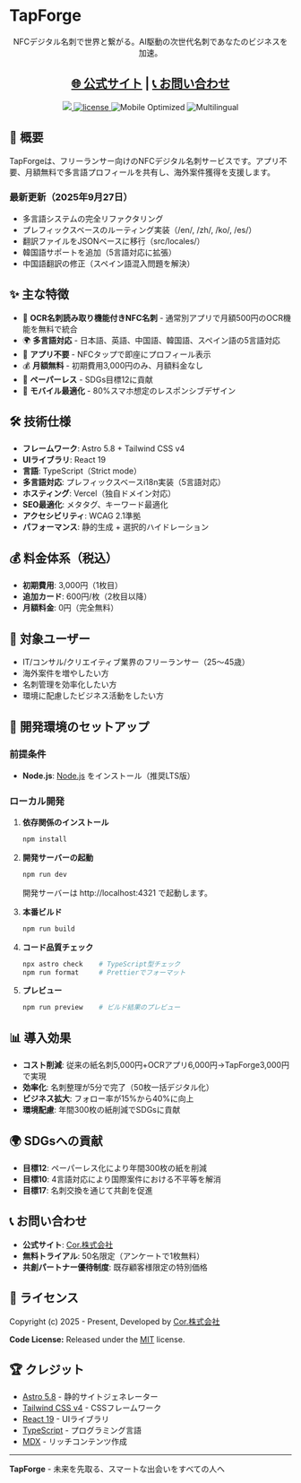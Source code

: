 # TapForge

<p align="center">NFCデジタル名刺で世界と繋がる。AI駆動の次世代名刺であなたのビジネスを加速。</p>

<h2 align="center">
  <a target="_blank" href="https://tapforge.cor-jp.com" rel="nofollow">🌐 公式サイト</a> | 
  <a target="_blank" href="https://cor-jp.com" rel="nofollow">📞 お問い合わせ</a>
</h2>

<p align="center">
  <a href="https://github.com/withastro/astro/releases/tag/astro%405.8.0" alt="Astro Version">
    <img src="https://img.shields.io/static/v1?label=ASTRO&message=5.8&color=000&logo=astro" />
  </a>
  <a href="https://github.com/komatsuzakinagisa/tapforge/blob/main/LICENSE">
    <img src="https://img.shields.io/github/license/komatsuzakinagisa/tapforge" alt="license">
  </a>
  <img src="https://img.shields.io/badge/Mobile%20Optimized-80%25%20Smartphone-blue" alt="Mobile Optimized">
  <img src="https://img.shields.io/badge/Multilingual-5%20Languages-green" alt="Multilingual">
</p>

## 🚀 概要

TapForgeは、フリーランサー向けのNFCデジタル名刺サービスです。アプリ不要、月額無料で多言語プロフィールを共有し、海外案件獲得を支援します。

### 最新更新（2025年9月27日）

- 多言語システムの完全リファクタリング
- プレフィックスベースのルーティング実装（/en/, /zh/, /ko/, /es/）
- 翻訳ファイルをJSONベースに移行（src/locales/）
- 韓国語サポートを追加（5言語対応に拡張）
- 中国語翻訳の修正（スペイン語混入問題を解決）

## ✨ 主な特徴

- 🤖 **OCR名刺読み取り機能付きNFC名刺** - 通常別アプリで月額500円のOCR機能を無料で統合
- 🌍 **多言語対応** - 日本語、英語、中国語、韓国語、スペイン語の5言語対応
- 📱 **アプリ不要** - NFCタップで即座にプロフィール表示
- 💰 **月額無料** - 初期費用3,000円のみ、月額料金なし
- 🌱 **ペーパーレス** - SDGs目標12に貢献
- 📱 **モバイル最適化** - 80%スマホ想定のレスポンシブデザイン

## 🛠️ 技術仕様

- **フレームワーク**: Astro 5.8 + Tailwind CSS v4
- **UIライブラリ**: React 19
- **言語**: TypeScript（Strict mode）
- **多言語対応**: プレフィックスベースi18n実装（5言語対応）
- **ホスティング**: Vercel（独自ドメイン対応）
- **SEO最適化**: メタタグ、キーワード最適化
- **アクセシビリティ**: WCAG 2.1準拠
- **パフォーマンス**: 静的生成 + 選択的ハイドレーション

## 💰 料金体系（税込）

- **初期費用**: 3,000円（1枚目）
- **追加カード**: 600円/枚（2枚目以降）
- **月額料金**: 0円（完全無料）

## 🎯 対象ユーザー

- IT/コンサル/クリエイティブ業界のフリーランサー（25〜45歳）
- 海外案件を増やしたい方
- 名刺管理を効率化したい方
- 環境に配慮したビジネス活動をしたい方

## 🔧 開発環境のセットアップ

### 前提条件

- **Node.js**: [Node.js](https://nodejs.org/en/download/) をインストール（推奨LTS版）

### ローカル開発

1. **依存関係のインストール**

   ```bash
   npm install
   ```

2. **開発サーバーの起動**

   ```bash
   npm run dev
   ```

   開発サーバーは http://localhost:4321 で起動します。

3. **本番ビルド**

   ```bash
   npm run build
   ```

4. **コード品質チェック**

   ```bash
   npx astro check    # TypeScript型チェック
   npm run format     # Prettierでフォーマット
   ```

5. **プレビュー**
   ```bash
   npm run preview    # ビルド結果のプレビュー
   ```

## 📊 導入効果

- **コスト削減**: 従来の紙名刺5,000円+OCRアプリ6,000円→TapForge3,000円で実現
- **効率化**: 名刺整理が5分で完了（50枚一括デジタル化）
- **ビジネス拡大**: フォロー率が15%から40%に向上
- **環境配慮**: 年間300枚の紙削減でSDGsに貢献

## 🌍 SDGsへの貢献

- **目標12**: ペーパーレス化により年間300枚の紙を削減
- **目標10**: 4言語対応により国際案件における不平等を解消
- **目標17**: 名刺交換を通じて共創を促進

## 📞 お問い合わせ

- **公式サイト**: [Cor.株式会社](https://cor-jp.com)
- **無料トライアル**: 50名限定（アンケートで1枚無料）
- **共創パートナー優待制度**: 既存顧客様限定の特別価格

## 📄 ライセンス

Copyright (c) 2025 - Present, Developed by [Cor.株式会社](https://cor-jp.com)

**Code License:** Released under the [MIT](LICENSE) license.

## 🏆 クレジット

- [Astro 5.8](https://astro.build/) - 静的サイトジェネレーター
- [Tailwind CSS v4](https://tailwindcss.com/) - CSSフレームワーク
- [React 19](https://reactjs.org/) - UIライブラリ
- [TypeScript](https://www.typescriptlang.org/) - プログラミング言語
- [MDX](https://mdxjs.com/) - リッチコンテンツ作成

---

**TapForge** - 未来を先取る、スマートな出会いをすべての人へ
